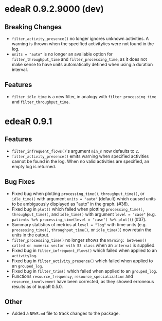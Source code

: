 # edeaR 0.9.2.9000 (dev)

## Breaking Changes

* `filter_activity_presence()` no longer ignores unknown activities. A warning is thrown when the specified activity/ies were not found in the log.
* `units = "auto"` is no longer an available option for `filter_throughput_time` and `filter_processing_time`, as it does not make sense to have units automatically defined when using a duration interval. 

## Features

*  `filter_idle_time` is a new filter, in analogy with `filter_processing_time` and `filter_throughput_time`. 



# edeaR 0.9.1

## Features

* `filter_infrequent_flows()`'s argument `min_n` now defaults to `2`.
* `filter_activity_presence()` emits warning when specified activities cannot be found in the log. When no valid activities are specified, an empty log is returned. 

## Bug Fixes

* Fixed bug when plotting `processing_time()`, `throughput_time()`, or `idle_time()` with argument
`units = "auto"` (default) which caused units to be ambiguously displayed as "auto" in the graph. (#36).
* Fixed bug in `plot()` which failed when plotting `processing_time()`, `throughput_time()`, and `idle_time()`
with argument `level = "case"` (e.g. `patients %>% processing_time(level = "case") %>% plot()`) (#37).
* Summary statistics of metrics at `level = "log"` with time units (e.g. `processing_time()`,
`throughput_time()`, or `idle_time()`) now retain the units in the output.
* `filter_processing_time()` no longer shows the `Warning: between() called on numeric vector with S3 class` 
when an `interval` is supplied.
* Fixed bug in `filter_infrequent_flows()` which failed when applied to an `activitylog`.
* Fixed bug in `filter_activity_presence()` which failed when applied to an `grouped_log`.
* Fixed bug in `filter_trim()` which failed when applied to an `grouped_log`.
* Functions `resource_frequency`, `resource_specialization` and `resource_involvement` have been corrected, as they showed erroneous results as of bupaR 0.5.0. 


## Other

* Added a `NEWS.md` file to track changes to the package.
